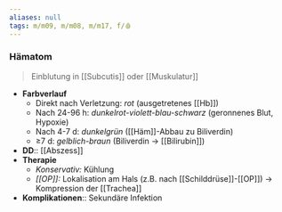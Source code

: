 ```yaml
---
aliases: null
tags: m/m09, m/m08, m/m17, f/🩸
---
```

### Hämatom
> Einblutung in [[Subcutis]] oder [[Muskulatur]]

- **Farbverlauf**
	- Direkt nach Verletzung: *rot* (ausgetretenes [[Hb]])
	- Nach 24-96 h: *dunkelrot-violett-blau-schwarz*  (geronnenes Blut, Hypoxie)
	- Nach 4-7 d: *dunkelgrün* ([[Häm]]-Abbau zu Biliverdin)
	- ≥7 d: *gelblich-braun* (Biliverdin → [[Bilirubin]])
- **DD**:: [[Abszess]]
- **Therapie**
	- *Konservativ:* Kühlung
	- *[[OP]]:* Lokalisation am Hals (z.B. nach [[Schilddrüse]]-[[OP]]) → Kompression der [[Trachea]]
- **Komplikationen**:: Sekundäre Infektion